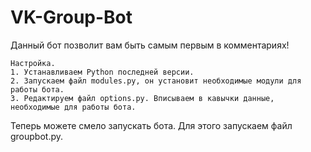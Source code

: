 # VK-Group-Bot
Данный бот позволит вам быть самым первым в комментариях! 

    Настройка.
    1. Устанавливаем Python последней версии.
    2. Запускаем файл modules.py, он установит необходимые модули для работы бота.
    3. Редактируем файл options.py. Вписываем в кавычки данные, необходимые для работы бота.

Теперь можете смело запускать бота. Для этого запускаем файл groupbot.py.
